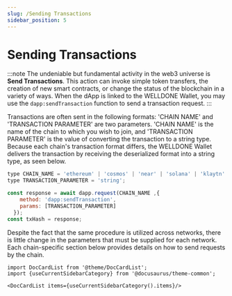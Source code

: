 ```yaml
---
slug: /Sending Transactions
sidebar_position: 5
---
```


# Sending Transactions

:::note
The undeniable but fundamental activity in the web3 universe is **Send Transactions**. This action can invoke simple token transfers, the creation of new smart contracts, or change the status of the blockchain in a variety of ways. When the dApp is linked to the WELLDONE Wallet, you may use the `dapp:sendTransaction` function to send a transaction request.
:::

Transactions are often sent in the following formats: 'CHAIN NAME' and 'TRANSACTION PARAMETER' are two parameters. 'CHAIN NAME' is the name of the chain to which you wish to join, and 'TRANSACTION PARAMETER' is the value of converting the transaction to a string type. Because each chain's transaction format differs, the WELLDONE Wallet delivers the transaction by receiving the deserialized format into a string type, as seen below.

```javascript
type CHAIN_NAME = 'ethereum' | 'cosmos' | 'near' | 'solana' | 'klaytn' | 'celo' | 'neon' | 'juno';
type TRANSACTION_PARAMETER = 'string'; 

const response = await dapp.request(CHAIN_NAME ,{
    method: 'dapp:sendTransaction',
    params: [TRANSACTION_PARAMETER]
  });
const txHash = response;
```

Despite the fact that the same procedure is utilized across networks, there is little change in the parameters that must be supplied for each network. Each chain-specific section below provides details on how to send requests by the chain.

```mdx-code-block
import DocCardList from '@theme/DocCardList';
import {useCurrentSidebarCategory} from '@docusaurus/theme-common';

<DocCardList items={useCurrentSidebarCategory().items}/>
```